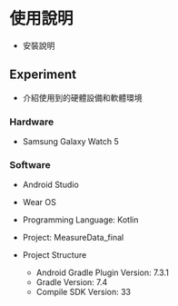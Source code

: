 # 使用說明

* 安裝說明

## Experiment

* 介紹使用到的硬體設備和軟體環境

### Hardware

* Samsung Galaxy Watch 5

### Software

* Android Studio
* Wear OS
* Programming Language: Kotlin
* Project: MeasureData_final

* Project Structure
  * Android Gradle Plugin Version: 7.3.1
  * Gradle Version: 7.4
  * Compile SDK Version: 33

